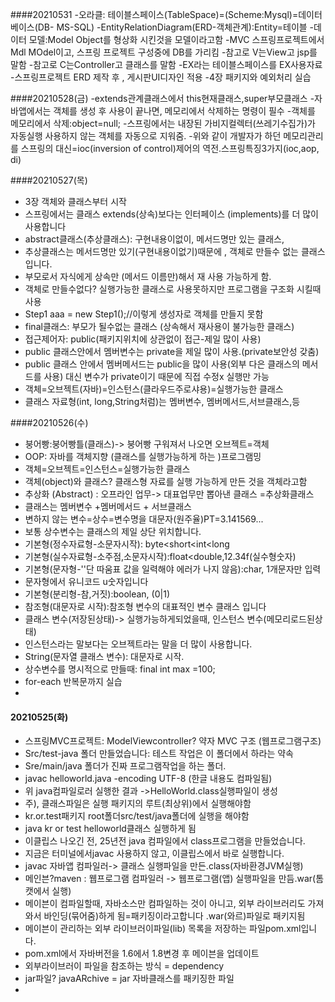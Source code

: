 ####20210531
-오라클: 테이블스페이스(TableSpace)=(Scheme:Mysql)=데이터베이스(DB-
MS-SQL)
-EntityRelationDiagram(ERD-객체관계):Entity=테이블
-데이터 모델:Model Object를 형상화 시킨것을 모델이라고함
-MVC 스프링프로젝트에서 Mdl MOdel이고, 스프링 프로젝트 구성중에 DB를 가리킴
-참고로 V는View고 jsp를 말함
-참고로 C는Controller고 클래스를 말함
-EX라는 테이블스페이스를 EX사용자료
-스프링프로젝트 ERD 제작 후 , 게시판UI디자인 적용
-4장 패키지와 예외처리 실습


####20210528(금) 
-extends관계클래스에서 this현재클래스,super부모클래스
-자바앱에서는 객체를 생성 후 사용이 끝나면, 메모리에서 삭제하는 명령이 필수
-객체를 메모리에서 삭제:object=null;
-스프링에서는 내장된 가비지컬렉터(쓰레기수집가)가 자동실행 사용하지 않는 객체를 자동으로 지워줌.
-위와 같이 개발자가 하던 메모리관리를 스프링의 대신=ioc(inversion of control)제어의
역전.스프링특징3가지(ioc,aop, di)

####20210527(목)
- 3장 객체와 클래스부터 시작
- 스프링에서는 클래스 extends(상속)보다는 인터페이스 (implements)를 더 많이 사용합니다
- abstract클래스(추상클래스): 구현내용이없이, 메서드명만 있는 클래스,
- 추상클래스는 메서드명만 있기(구현내용이없기)때문에 , 객체로 만들수 없는 클래스 입니다.
- 부모로서 자식에게 상속만 (메서드 이름만)해서 재 사용 가능하게 함.
- 객체로 만들수없다? 실행가능한 클래스로 사용못하지만 프로그램을 구조화 시킬때 사용
- Step1 aaa = new Step1();//이렇게 생성자로 객체를 만들지 못함
- final클래스: 부모가 될수없는 클래스 (상속해서 재사용이 불가능한 클래스)
- 접근제어자: public(패키지위치에 상관없이 접근-제일 많이 사용)
- public 클래스안에서 멤버변수는 private을 제일 많이 사용.(private보안성 갖춤)
- public 클래스 안에서 멤버메서드는 public을 많이 사용(외부 다은 클래스의 메서드를 사용)
    대신 변수가 private이기  때문에 직접 수정x 실행만 가능
- 객체=오브젝트(자바)=인스턴스(클라우드주로샤용)=실행가능한 클래스
- 클래스 자료형(int, long,String처럼)는 멤버변수, 멤버메서드,서브클래스,등


####20210526(수)
- 붕어빵:붕어빵틀(클래스)-> 붕어빵 구워져서 나오면 오브젝트=객체
- OOP: 자바를 객체지향 (클래스를 실행가능하게 하는 )프로그램밍
- 객체=오브젝트=인스턴스=실행가능한 클래스
- 객체(object)와 클래스? 클래스형 자료를 실행 가능하게 만든 것을 객체라고함
- 추상화 (Abstract) : 오프라인 업무-> 대표업무만 뽑아낸 클래스 =추상화클래스
- 클래스는 멤버변수 +멤버메서드 + 서브클래스
- 변하지 않는 변수=상수=변수명을 대문자(원주율)PT=3.141569...
- 보통 상수변수는 클래스의 제일 상단 위치합니다.
- 기본형(정수자료형-소문자시작): byte<short<int<long 
- 기본형(실수자료형-소주점,소문자시작):float<double,12.34f(실수형숫자)
- 기본형(문자형-''단 따움표 값을 일력해야 에러가 나지 않음):char, 1개문자만 입력
- 문자형에서 유니코드 u숫자입니다
- 기본형(분리형-참,거짓):boolean, (0|1)
- 참조형(대문자로 시작):참조형 변수의 대표적인 변수 클래스 입니다
- 클래스 변수(저장된상태)-> 실행가능하게되었을때, 인스턴스 변수(메모리로드된상태)
- 인스턴스라는 말보다는 오브젝트라는 말을 더 많이 사용합니다.
- String(문자열 클래스 변수): 대문자로 시작.
- 상수변수를 명시적으로 만들때: final int max =100;
- for-each 반복문까지 실습
- 
#### 20210525(화)
- 스프링MVC프로젝트: ModelViewcontroller? 약자 MVC 구조 (웹프로그램구조)
- Src/test-java 폴더 만들었습니다: 테스트 작업은 이 폴더에서 하라는 약속
- Sre/main/java 폴더가 진짜 프로그램작업을 하는 폴더.
- javac helloworld.java -encoding UTF-8 (한글 내용도 컴파일됨)
- 위 java컴파일로러 실행한 결과 ->HelloWorld.class실행파일이 생성
- 주), 클래스파일은 실행 패키지의 루트(최상위)에서 실행해야함
- kr.or.test패키지 root폴더src/test/java폴더에 실행을 해야함
- java kr or test helloworld클래스 실행하게 됨
- 이클립스 나오긴 전, 25년전 java 컴파일에서 class프로그램을 만들었습니다.
- 지금은 터미널에서javac 사용하지 않고, 이클립스에서 바로 실행합니다.
- javac 자바앱 컴파일러-> 클래스 실행파일을 만든.class(자바환경JVM실행)
- 메인븐?maven : 웹프로그램 컴파일러 -> 웹프로그램(앱) 실행파일을 만듬.war(톰캣에서 실행)
- 메이븐이 컴파일할때, 자바소스만 컴파일하는 것이 아니고, 외부 라이브러리도 가져와서 바인딩(묶어줌)하게 됨=패키징이라고합니다 .war(와르)파일로 패키지됨
- 메이븐이 관리하는 외부 라이브러이파일(lib) 목록을 저장하는 파일pom.xml입니다.
- pom.xml에서 자바버전을  1.6에서 1.8변경 후 메이븐을 업데이트
- 외부라이브러이 파일을 참조하는  방식 = dependency
- jar파일? javaARchive = jar 자바클래스를  패키징한 파일
- 
